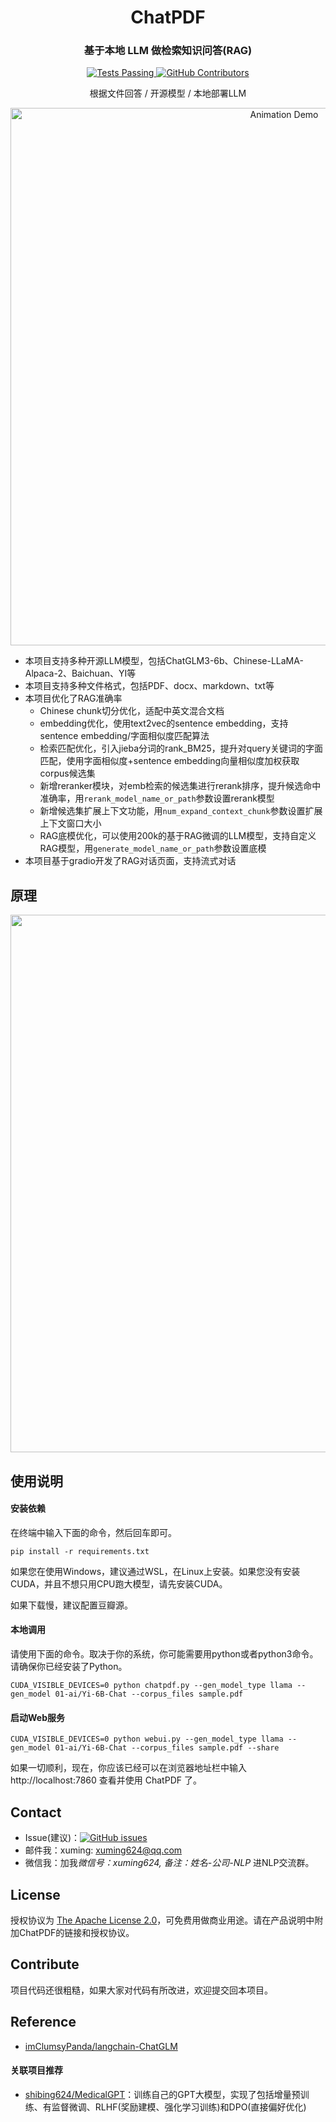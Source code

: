 <h1 align="center">ChatPDF</h1>
<div align="center">
  <a href="https://github.com/shibing624/ChatPDF">
  </a>

<p align="center">
    <h3>基于本地 LLM 做检索知识问答(RAG)</h3>
    <p align="center">
      <a href="https://github.com/shibing624/ChatPDF/blob/main/LICENSE">
        <img alt="Tests Passing" src="https://img.shields.io/github/license/shibing624/ChatPDF" />
      </a>
      <a href="https://gradio.app/">
        <img alt="GitHub Contributors" src="https://img.shields.io/badge/Base-Gradio-fb7d1a?style=flat" />
      </a>
      <p>
        根据文件回答 / 开源模型 / 本地部署LLM
      </p>
    </p>
    <p align="center">
      <img alt="Animation Demo" src="https://github.com/shibing624/ChatPDF/blob/main/docs/snap.png" width="860" />
    </p>
  </p>
</div>


- 本项目支持多种开源LLM模型，包括ChatGLM3-6b、Chinese-LLaMA-Alpaca-2、Baichuan、YI等
- 本项目支持多种文件格式，包括PDF、docx、markdown、txt等
- 本项目优化了RAG准确率
  - Chinese chunk切分优化，适配中英文混合文档
  - embedding优化，使用text2vec的sentence embedding，支持sentence embedding/字面相似度匹配算法
  - 检索匹配优化，引入jieba分词的rank_BM25，提升对query关键词的字面匹配，使用字面相似度+sentence embedding向量相似度加权获取corpus候选集
  - 新增reranker模块，对emb检索的候选集进行rerank排序，提升候选命中准确率，用`rerank_model_name_or_path`参数设置rerank模型
  - 新增候选集扩展上下文功能，用`num_expand_context_chunk`参数设置扩展上下文窗口大小
  - RAG底模优化，可以使用200k的基于RAG微调的LLM模型，支持自定义RAG模型，用`generate_model_name_or_path`参数设置底模
- 本项目基于gradio开发了RAG对话页面，支持流式对话

## 原理

<img src="https://github.com/shibing624/ChatPDF/blob/main/docs/chatpdf.jpg" width="860" />

## 使用说明

#### 安装依赖

在终端中输入下面的命令，然后回车即可。
```shell
pip install -r requirements.txt
```

如果您在使用Windows，建议通过WSL，在Linux上安装。如果您没有安装CUDA，并且不想只用CPU跑大模型，请先安装CUDA。

如果下载慢，建议配置豆瓣源。

#### 本地调用

请使用下面的命令。取决于你的系统，你可能需要用python或者python3命令。请确保你已经安装了Python。
```shell
CUDA_VISIBLE_DEVICES=0 python chatpdf.py --gen_model_type llama --gen_model 01-ai/Yi-6B-Chat --corpus_files sample.pdf
```

#### 启动Web服务

```shell
CUDA_VISIBLE_DEVICES=0 python webui.py --gen_model_type llama --gen_model 01-ai/Yi-6B-Chat --corpus_files sample.pdf --share
```

如果一切顺利，现在，你应该已经可以在浏览器地址栏中输入 http://localhost:7860 查看并使用 ChatPDF 了。


## Contact

- Issue(建议)：[![GitHub issues](https://img.shields.io/github/issues/shibing624/ChatPDF.svg)](https://github.com/shibing624/ChatPDF/issues)
- 邮件我：xuming: xuming624@qq.com
- 微信我：加我*微信号：xuming624, 备注：姓名-公司-NLP* 进NLP交流群。


## License


授权协议为 [The Apache License 2.0](LICENSE)，可免费用做商业用途。请在产品说明中附加ChatPDF的链接和授权协议。


## Contribute
项目代码还很粗糙，如果大家对代码有所改进，欢迎提交回本项目。

## Reference
- [imClumsyPanda/langchain-ChatGLM](https://github.com/imClumsyPanda/langchain-ChatGLM)

#### 关联项目推荐
- [shibing624/MedicalGPT](https://github.com/shibing624/MedicalGPT)：训练自己的GPT大模型，实现了包括增量预训练、有监督微调、RLHF(奖励建模、强化学习训练)和DPO(直接偏好优化)